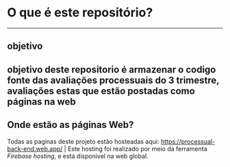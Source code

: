 # O que é este repositório?
---------------

## objetivo
 objetivo deste repositorio é armazenar o codigo fonte das avaliações processuais do 3 trimestre, avaliações estas que estão postadas como páginas na web
-------------------

## Onde estão as páginas Web?
Todas as paginas deste projeto estão hosteadas aqui: <https://processual-back-end.web.app/> | Este hosting foi realizado por meio da ferramenta _Firebase_ _hosting_, e está disponivel na web global.


